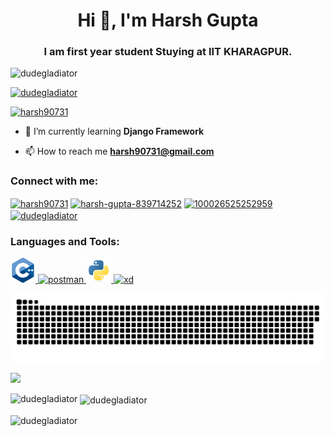 <h1 align="center">Hi 👋, I'm Harsh Gupta</h1>
<h3 align="center">I am first year student Stuying at IIT KHARAGPUR.</h3>

<p align="left"> <img src="https://komarev.com/ghpvc/?username=dudegladiator&label=Profile%20views&color=0e75b6&style=flat" alt="dudegladiator" /> </p>

<p align="left"> <a href="https://github.com/ryo-ma/github-profile-trophy"><img src="https://github-profile-trophy.vercel.app/?username=dudegladiator" alt="dudegladiator" /></a> </p>

<p align="left"> <a href="https://twitter.com/harsh90731" target="blank"><img src="https://img.shields.io/twitter/follow/harsh90731?logo=twitter&style=for-the-badge" alt="harsh90731" /></a> </p>

- 🌱 I’m currently learning **Django Framework**

- 📫 How to reach me **harsh90731@gmail.com**

<h3 align="left">Connect with me:</h3>
<p align="left">
<a href="https://twitter.com/harsh90731" target="blank"><img align="center" src="https://raw.githubusercontent.com/rahuldkjain/github-profile-readme-generator/master/src/images/icons/Social/twitter.svg" alt="harsh90731" height="30" width="40" /></a>
<a href="https://linkedin.com/in/harsh-gupta-839714252" target="blank"><img align="center" src="https://raw.githubusercontent.com/rahuldkjain/github-profile-readme-generator/master/src/images/icons/Social/linked-in-alt.svg" alt="harsh-gupta-839714252" height="30" width="40" /></a>
<a href="https://fb.com/100026525252959" target="blank"><img align="center" src="https://raw.githubusercontent.com/rahuldkjain/github-profile-readme-generator/master/src/images/icons/Social/facebook.svg" alt="100026525252959" height="30" width="40" /></a>
<a href="https://codeforces.com/profile/dudegladiator" target="blank"><img align="center" src="https://raw.githubusercontent.com/rahuldkjain/github-profile-readme-generator/master/src/images/icons/Social/codeforces.svg" alt="dudegladiator" height="30" width="40" /></a>
</p>

<h3 align="left">Languages and Tools:</h3>
<p align="left"> <a href="https://www.w3schools.com/cpp/" target="_blank" rel="noreferrer"> <img src="https://raw.githubusercontent.com/devicons/devicon/master/icons/cplusplus/cplusplus-original.svg" alt="cplusplus" width="40" height="40"/> </a> <a href="https://postman.com" target="_blank" rel="noreferrer"> <img src="https://www.vectorlogo.zone/logos/getpostman/getpostman-icon.svg" alt="postman" width="40" height="40"/> </a> <a href="https://www.python.org" target="_blank" rel="noreferrer"> <img src="https://raw.githubusercontent.com/devicons/devicon/master/icons/python/python-original.svg" alt="python" width="40" height="40"/> </a> <a href="https://www.adobe.com/products/xd.html" target="_blank" rel="noreferrer"> <img src="https://cdn.worldvectorlogo.com/logos/adobe-xd.svg" alt="xd" width="40" height="40"/> </a> </p>

<a href="https://github.com/dudegladiator"><img src="contributions.svg"></a>

<img width="0" src="https://visitor-badge.glitch.me/badge?page_id=dudegladiator" />

<p><img align="left" src="https://github-readme-stats.vercel.app/api/top-langs?username=dudegladiator&show_icons=true&locale=en&layout=compact" alt="dudegladiator" /></p>

<p>&nbsp;<img align="center" src="https://github-readme-stats.vercel.app/api?username=dudegladiator&show_icons=true&locale=en" alt="dudegladiator" /></p>

<p><img align="center" src="https://github-readme-streak-stats.herokuapp.com/?user=dudegladiator&" alt="dudegladiator" /></p>
